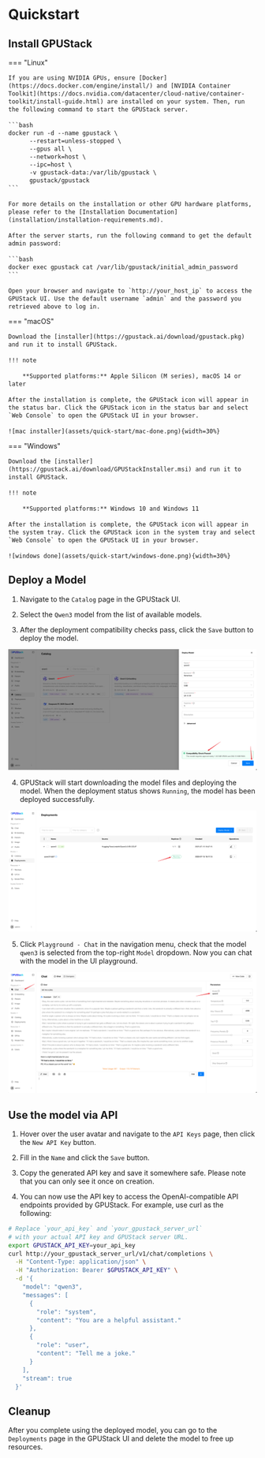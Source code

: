 # Quickstart

## Install GPUStack

=== "Linux"

    If you are using NVIDIA GPUs, ensure [Docker](https://docs.docker.com/engine/install/) and [NVIDIA Container Toolkit](https://docs.nvidia.com/datacenter/cloud-native/container-toolkit/install-guide.html) are installed on your system. Then, run the following command to start the GPUStack server.

    ```bash
    docker run -d --name gpustack \
          --restart=unless-stopped \
          --gpus all \
          --network=host \
          --ipc=host \
          -v gpustack-data:/var/lib/gpustack \
          gpustack/gpustack
    ```

    For more details on the installation or other GPU hardware platforms, please refer to the [Installation Documentation](installation/installation-requirements.md).

    After the server starts, run the following command to get the default admin password:

    ```bash
    docker exec gpustack cat /var/lib/gpustack/initial_admin_password
    ```

    Open your browser and navigate to `http://your_host_ip` to access the GPUStack UI. Use the default username `admin` and the password you retrieved above to log in.

=== "macOS"

    Download the [installer](https://gpustack.ai/download/gpustack.pkg) and run it to install GPUStack.

    !!! note

        **Supported platforms:** Apple Silicon (M series), macOS 14 or later

    After the installation is complete, the GPUStack icon will appear in the status bar. Click the GPUStack icon in the status bar and select `Web Console` to open the GPUStack UI in your browser.

    ![mac installer](assets/quick-start/mac-done.png){width=30%}

=== "Windows"

    Download the [installer](https://gpustack.ai/download/GPUStackInstaller.msi) and run it to install GPUStack.

    !!! note

        **Supported platforms:** Windows 10 and Windows 11

    After the installation is complete, the GPUStack icon will appear in the system tray. Click the GPUStack icon in the system tray and select `Web Console` to open the GPUStack UI in your browser.

    ![windows done](assets/quick-start/windows-done.png){width=30%}

## Deploy a Model

1. Navigate to the `Catalog` page in the GPUStack UI.

2. Select the `Qwen3` model from the list of available models.

3. After the deployment compatibility checks pass, click the `Save` button to deploy the model.

![deploy qwen3 from catalog](assets/quick-start/quick-start-qwen3.png)

4. GPUStack will start downloading the model files and deploying the model. When the deployment status shows `Running`, the model has been deployed successfully.

![model is running](assets/quick-start/model-running.png)

5. Click `Playground - Chat` in the navigation menu, check that the model `qwen3` is selected from the top-right `Model` dropdown. Now you can chat with the model in the UI playground.

![quick chat](assets/quick-start/quick-chat.png)

## Use the model via API

1. Hover over the user avatar and navigate to the `API Keys` page, then click the `New API Key` button.

2. Fill in the `Name` and click the `Save` button.

3. Copy the generated API key and save it somewhere safe. Please note that you can only see it once on creation.

4. You can now use the API key to access the OpenAI-compatible API endpoints provided by GPUStack. For example, use curl as the following:

```bash
# Replace `your_api_key` and `your_gpustack_server_url`
# with your actual API key and GPUStack server URL.
export GPUSTACK_API_KEY=your_api_key
curl http://your_gpustack_server_url/v1/chat/completions \
  -H "Content-Type: application/json" \
  -H "Authorization: Bearer $GPUSTACK_API_KEY" \
  -d '{
    "model": "qwen3",
    "messages": [
      {
        "role": "system",
        "content": "You are a helpful assistant."
      },
      {
        "role": "user",
        "content": "Tell me a joke."
      }
    ],
    "stream": true
  }'
```

## Cleanup

After you complete using the deployed model, you can go to the `Deployments` page in the GPUStack UI and delete the model to free up resources.
